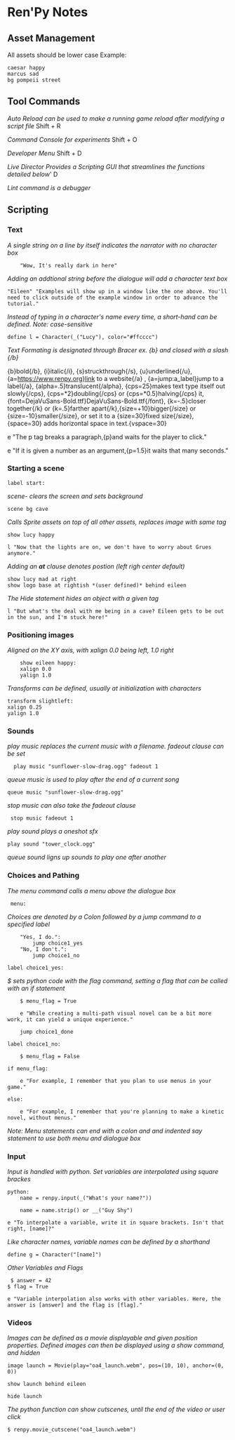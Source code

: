 # Ren'Py Notes
## Asset Management
All assets should be lower case
Example: 
	
	caesar happy
	marcus sad
	bg pompeii street

## Tool Commands
*Auto Reload can be used to make a running game reload after modifying a script file*
	Shift + R

*Command Console for experiments*
	Shift + O
	
*Developer Menu*
	Shift + D

*Live Director Provides a Scripting GUI that streamlines the functions detailed below*'
	D
	
*Lint command is a debugger*

## Scripting

### Text
*A single string on a line by itself indicates the narrator with no character box*
		
		"Wow, It's really dark in here"

*Adding an addtional string before the dialogue will add a character text box*
   
   	"Eileen" "Examples will show up in a window like the one above. You'll need to click outside of the example window in order to advance the tutorial."

*Instead of typing in a character's name every time, a short-hand can be defined. Note: case-sensitive*

	define l = Character(_("Lucy"), color="#ffcccc")
 
 *Text Formating is designated through Bracer ex. {b} and closed with a slash {/b}*
 
 {b}bold{/b}, {i}italic{/i}, {s}struckthrough{/s}, {u}underlined{/u}, {a=https://www.renpy.org}link to a website{/a} , {a=jump:a_label}jump to a label{/a}, {alpha=.5}translucent{/alpha}, {cps=25}makes text type itself out slowly{/cps},  {cps=*2}doubling{/cps} or {cps=*0.5}halving{/cps} it, {font=DejaVuSans-Bold.ttf}DejaVuSans-Bold.ttf{/font},  {k=-.5}closer together{/k} or {k=.5}farther apart{/k},{size=+10}bigger{/size} or {size=-10}smaller{/size}, or set it to a {size=30}fixed size{/size}, {space=30} adds horizontal space in text.{vspace=30}
 
e "The p tag breaks a paragraph,{p}and waits for the player to click."

 e "If it is given a number as an argument,{p=1.5}it waits that many seconds."
 
 
 

### Starting a scene
	label start:

*scene- clears the screen and sets background*
    
	scene bg cave
*Calls Sprite assets on top of all other assets, replaces image with same tag*	
    
	show lucy happy

    l "Now that the lights are on, we don't have to worry about Grues anymore."
*Adding an **at** clause denotes postion (left righ center default)*
    
	show lucy mad at right
	show logo base at rightish *(user defined)* behind eileen
 
 *The Hide statement hides an object with a given tag*

    l "But what's the deal with me being in a cave? Eileen gets to be out in the sun, and I'm stuck here!"
 
 ### Positioning images
 
 *Aligned on the XY axis, with xalign 0.0 being left, 1.0 right*
     	
		show eileen happy:
        xalign 0.0
        yalign 1.0
 
 *Transforms can be defined, usually at initialization with characters*
 
	transform slightleft:
    xalign 0.25
    yalign 1.0
	
	
### Sounds
*play music replaces the current music with a filename. fadeout clause can be set*
      
	  play music "sunflower-slow-drag.ogg" fadeout 1
	  
*queue music is used to play after the end of a current song*
    
	queue music "sunflower-slow-drag.ogg"
	
*stop music can also take the fadeout clause*
     
	 stop music fadeout 1
 
 *play sound plays a oneshot sfx*
    
	play sound "tower_clock.ogg"
	
*queue sound ligns up sounds to play one after another*
 
 ### Choices and Pathing
 *The menu command calls a menu above the dialogue box*
     
	 menu:

*Choices are denoted by a Colon followed by a jump command to a specified label* 

        "Yes, I do.":
            jump choice1_yes
        "No, I don't.":
            jump choice1_no

    label choice1_yes:
	
*$ sets python code with the flag command, setting a flag that can be called with an if statement*

        $ menu_flag = True

        e "While creating a multi-path visual novel can be a bit more work, it can yield a unique experience."

        jump choice1_done

    label choice1_no:

        $ menu_flag = False

    if menu_flag:

        e "For example, I remember that you plan to use menus in your game."

    else:

        e "For example, I remember that you're planning to make a kinetic novel, without menus."
 
*Note: Menu statements can end with a colon and and indented say statement to use both menu and dialogue box*
 
 ### Input
 *Input is handled with python. Set variables are interpolated using square brackes*
    
	python:
        name = renpy.input(_("What's your name?"))

        name = name.strip() or __("Guy Shy")
		
	e "To interpolate a variable, write it in square brackets. Isn't that right, [name]?"
	
*Like character names, variable names can be defined by a shorthand*
 
 	define g = Character("[name]")
 
 *Other Variables and Flags*
 
     $ answer = 42
    $ flag = True

    e "Variable interpolation also works with other variables. Here, the answer is [answer] and the flag is [flag]."
 

 ### Videos
  *Images can be defined as a movie displayable and given position properties. Defined images can then be displayed using a show command, and hidden*
  
  	image launch = Movie(play="oa4_launch.webm", pos=(10, 10), anchor=(0, 0))
	
	show launch behind eileen
 
 	hide launch
	
*The python function can show cutscenes, until the end of the video or user click*

    $ renpy.movie_cutscene("oa4_launch.webm")
	

	
	

	
	
 

	


